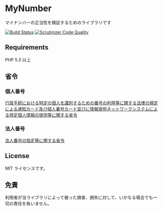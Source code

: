 # MyNumber
マイナンバーの正当性を検証するためのライブラリです

[![Build Status](https://travis-ci.org/serima/MyNumber.svg?branch=master)](https://travis-ci.org/serima/MyNumber)
[![Scrutinizer Code Quality](https://scrutinizer-ci.com/g/serima/MyNumber/badges/quality-score.png?b=master)](https://scrutinizer-ci.com/g/serima/MyNumber/?branch=master)

## Requirements
PHP 5.3 以上

## 省令
### 個人番号
[行政手続における特定の個人を識別するための番号の利用等に関する法律の規定による通知カード及び個人番号カード並びに情報提供ネットワークシステムによる特定個人情報の提供等に関する省令](http://law.e-gov.go.jp/announce/H26F11001000085.html)

### 法人番号
[法人番号の指定等に関する省令](http://law.e-gov.go.jp/announce/H26F14001000070.html)

## License
MIT ライセンスです。

## 免責
利用者が当ライブラリによって被った損害、損失に対して、いかなる場合でも一切の責任を負いません。